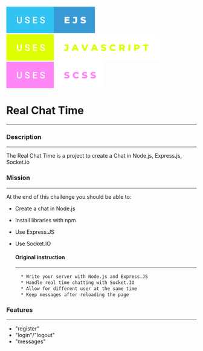 ![Preview](assets/img/uses-ejs(1).svg) ![JS](assets/img/uses-javascript(1).svg) ![SCSS](assets/img/uses-scss(1).svg)
# Real Chat Time
----------------
### Description
---------------
The Real Chat Time is a project to create a Chat in Node.js, Express.js, Socket.io

### Mission
-----------
At the end of this challenge you should be able to:

* Create a chat in Node.js
* Install libraries with npm
* Use Express.JS
* Use Socket.IO

    #### Original instruction
    -------------------------
        * Write your server with Node.js and Express.JS
        * Handle real time chatting with Socket.IO
        * Allow for different user at the same time
        * Keep messages after reloading the page

### Features
------------
* "register"
* "login"/"logout"
* "messages"
